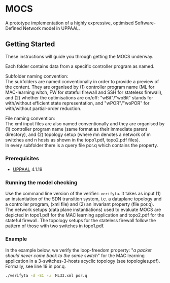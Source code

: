 # MOCS

A prototype implementation of a highly expressive, optimised Software-Defined Network model in UPPAAL.

## Getting Started

These instructions will guide you through getting the MOCS underway.

Each folder contains data from a specific controller program as named.<br/>

Subfolder naming convention:<br/>
The subfolders are named conventionally in order to provide a preview of the content. They are organised by (1) controller program name (ML for MAC-learning witch, FW for stateful firewall and SSH for stateless firewall), and (2) whether the optimisations are on/off: "wBit"/"woBit" stands for with/without efficient state representation, and "wPOR"/"woPOR" for with/without partial-order reduction. 

File naming convention:<br/>
The xml input files are also named conventionally and they are organised by (1) controller program name (same format as their immediate parent directory), and (2) topology setup (where mn denotes a network of m switches and n hosts as shown in the topo1.pdf, topo2.pdf files).<br/>
In every subfolder there is a query file por.q which contains the property.

### Prerequisites

* [UPPAAL](http://www.uppaal.org/) 4.1.19


### Running the model checking

Use the command line version of the verifier: `verifyta`. It takes as input (1) an instantiation of the SDN transition system, i.e. a dataplane topology and a controller program, (xml file) and (2) an invariant property (file por.q).<br/>
The network setups (data plane instantiations) used to evaluate MOCS are depicted in topo1.pdf for the MAC learning application and topo2.pdf for the stateful firewall. The topology setups for the stateless firewall follow the pattern of those with two switches in topo1.pdf.


### Example

In the example below, we verify the loop-freedom property: "*a packet should never come back to the same switch*" for the MAC learning application in a 3-switches-3-hosts acyclic topology (see topologies.pdf). Formally, see line 19 in por.q.
 
```sh
./verifyta -d -S1 -u  ML33.xml por.q
```

